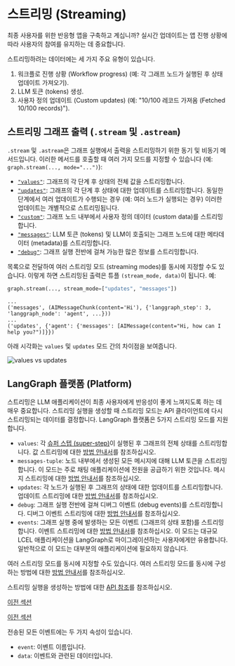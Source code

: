 # 스트리밍 (Streaming)

최종 사용자를 위한 반응형 앱을 구축하고 계십니까? 실시간 업데이트는 앱 진행 상황에 따라 사용자의 참여를 유지하는 데 중요합니다.

스트리밍하려는 데이터에는 세 가지 주요 유형이 있습니다.

1. 워크플로 진행 상황 (Workflow progress) (예: 각 그래프 노드가 실행된 후 상태 업데이트 가져오기).
2. LLM 토큰 (tokens) 생성.
3. 사용자 정의 업데이트 (Custom updates) (예: "10/100 레코드 가져옴 (Fetched 10/100 records)").

## 스트리밍 그래프 출력 (`.stream` 및 `.astream`)

`.stream` 및 `.astream`은 그래프 실행에서 출력을 스트리밍하기 위한 동기 및 비동기 메서드입니다. 이러한 메서드를 호출할 때 여러 가지 모드를 지정할 수 있습니다 (예: `graph.stream(..., mode="...")`):

- [`"values"`](../how-tos/streaming.ipynb#values): 그래프의 각 단계 후 상태의 전체 값을 스트리밍합니다.
- [`"updates"`](../how-tos/streaming.ipynb#updates): 그래프의 각 단계 후 상태에 대한 업데이트를 스트리밍합니다. 동일한 단계에서 여러 업데이트가 수행되는 경우 (예: 여러 노드가 실행되는 경우) 이러한 업데이트는 개별적으로 스트리밍됩니다.
- [`"custom"`](../how-tos/streaming.ipynb#custom): 그래프 노드 내부에서 사용자 정의 데이터 (custom data)를 스트리밍합니다.
- [`"messages"`](../how-tos/streaming-tokens.ipynb): LLM 토큰 (tokens) 및 LLM이 호출되는 그래프 노드에 대한 메타데이터 (metadata)를 스트리밍합니다.
- [`"debug"`](../how-tos/streaming.ipynb#debug): 그래프 실행 전반에 걸쳐 가능한 많은 정보를 스트리밍합니다.

목록으로 전달하여 여러 스트리밍 모드 (streaming modes)를 동시에 지정할 수도 있습니다. 이렇게 하면 스트리밍된 출력은 튜플 `(stream_mode, data)`이 됩니다. 예:

```python
graph.stream(..., stream_mode=["updates", "messages"])
```

```
...
('messages', (AIMessageChunk(content='Hi'), {'langgraph_step': 3, 'langgraph_node': 'agent', ...}))
...
('updates', {'agent': {'messages': [AIMessage(content="Hi, how can I help you?")]}})
```

아래 시각화는 `values` 및 `updates` 모드 간의 차이점을 보여줍니다.

![values vs updates](../static/values_vs_updates.png)

## LangGraph 플랫폼 (Platform)

스트리밍은 LLM 애플리케이션이 최종 사용자에게 반응성이 좋게 느껴지도록 하는 데 매우 중요합니다. 스트리밍 실행을 생성할 때 스트리밍 모드는 API 클라이언트에 다시 스트리밍되는 데이터를 결정합니다. LangGraph 플랫폼은 5가지 스트리밍 모드를 지원합니다.

- `values`: 각 [슈퍼 스텝 (super-step)](https://langchain-ai.github.io/langgraph/concepts/low_level/#graphs)이 실행된 후 그래프의 전체 상태를 스트리밍합니다. 값 스트리밍에 대한 [방법 안내서](../cloud/how-tos/stream_values.md)를 참조하십시오.
- `messages-tuple`: 노드 내부에서 생성된 모든 메시지에 대해 LLM 토큰을 스트리밍합니다. 이 모드는 주로 채팅 애플리케이션에 전원을 공급하기 위한 것입니다. 메시지 스트리밍에 대한 [방법 안내서](../cloud/how-tos/stream_messages.md)를 참조하십시오.
- `updates`: 각 노드가 실행된 후 그래프의 상태에 대한 업데이트를 스트리밍합니다. 업데이트 스트리밍에 대한 [방법 안내서](../cloud/how-tos/stream_updates.md)를 참조하십시오.
- `debug`: 그래프 실행 전반에 걸쳐 디버그 이벤트 (debug events)를 스트리밍합니다. 디버그 이벤트 스트리밍에 대한 [방법 안내서](../cloud/how-tos/stream_debug.md)를 참조하십시오.
- `events`: 그래프 실행 중에 발생하는 모든 이벤트 (그래프의 상태 포함)를 스트리밍합니다. 이벤트 스트리밍에 대한 [방법 안내서](../cloud/how-tos/stream_events.md)를 참조하십시오. 이 모드는 대규모 LCEL 애플리케이션을 LangGraph로 마이그레이션하는 사용자에게만 유용합니다. 일반적으로 이 모드는 대부분의 애플리케이션에 필요하지 않습니다.

여러 스트리밍 모드를 동시에 지정할 수도 있습니다. 여러 스트리밍 모드를 동시에 구성하는 방법에 대한 [방법 안내서](../cloud/how-tos/stream_multiple.md)를 참조하십시오.

스트리밍 실행을 생성하는 방법에 대한 [API 참조](../cloud/reference/api/api_ref.html#tag/threads-runs/POST/threads/{thread_id}/runs/stream)를 참조하십시오.

[이전 섹션](#스트리밍-그래프-출력-stream-및-astream)

[이전 섹션](#스트리밍-그래프-출력-stream-및-astream)

전송된 모든 이벤트에는 두 가지 속성이 있습니다.

- `event`: 이벤트 이름입니다.
- `data`: 이벤트와 관련된 데이터입니다.